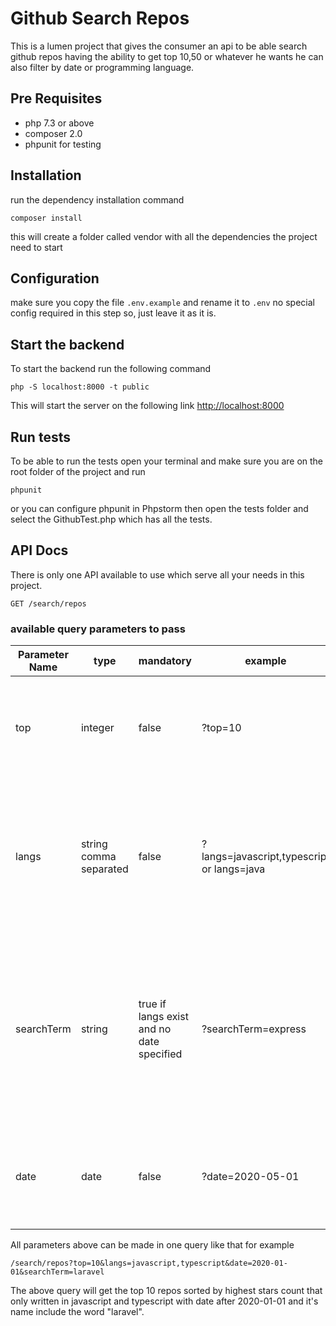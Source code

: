 # Github Search Repos

This is a lumen project that gives the consumer
an api to be able search github repos
having the ability to get top 10,50 or whatever he wants
he can also filter by date or programming language.

## Pre Requisites

- php 7.3 or above
- composer 2.0
- phpunit for testing

## Installation

run the dependency installation command

```
composer install
```

this will create a folder called vendor with all the dependencies the project need to start

## Configuration

make sure you copy the file `.env.example`
and rename it to `.env` no special config required in this step so, just leave it as it is.

## Start the backend

To start the backend run the following command

```
php -S localhost:8000 -t public
``` 

This will start the server on the following link [http://localhost:8000](http://localhost:8000)

## Run tests

To be able to run the tests open your terminal and make sure you
are on the root folder of the project and run

```
phpunit
```

or you can configure phpunit in Phpstorm then open the tests folder
and select the GithubTest.php which has all the tests.

## API Docs

There is only one API available to use which serve all your needs in this project.

```
GET /search/repos
```

### available query parameters to pass

Parameter Name | type | mandatory | example | description | 
--- | --- |--- | --- |--- | 
top | integer | false | ?top=10 |this parameter how many results come back so top=10 will return 10 repositories |
langs | string comma separated | false | ?langs=javascript,typescript or langs=java |this is a string comma separated for multiple languages and it filters the incoming repositories by the programming language |
searchTerm | string | true if langs exist and no date specified | ?searchTerm=express |this paramters makes sure that the repo name include that search term and it's required if the langs field is specified and the date field is not otherwise it's optional|
date | date | false | ?date=2020-05-01 | this accepts any standard day format it get all repos that it's created_at is after that date |

All parameters above can be made in one query like that for example

```
/search/repos?top=10&langs=javascript,typescript&date=2020-01-01&searchTerm=laravel
```

The above query will get the top 10 repos sorted by highest stars count that only written in javascript and typescript with date after 2020-01-01 and it's name include the word "laravel".
